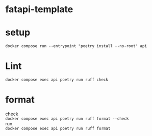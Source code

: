 # fatapi-template
# setup
`docker compose run --entrypoint "poetry install --no-root" api`

# Lint
`docker compose exec api poetry run ruff check`

# format
check  
`docker compose exec api poetry run ruff format --check`  
run  
`docker compose exec api poetry run ruff format`  